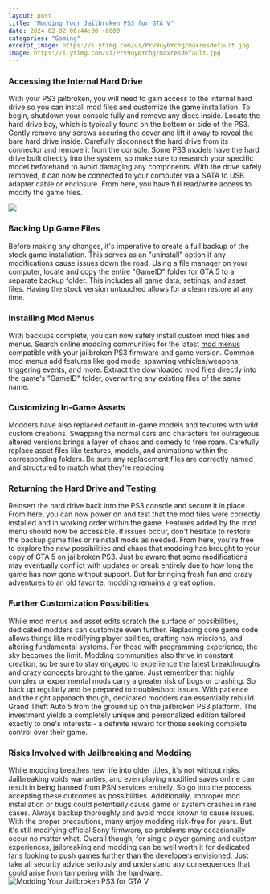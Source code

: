 ```yaml
---
layout: post
title: "Modding Your Jailbroken PS3 for GTA V"
date: 2024-02-02 00:44:00 +0000
categories: "Gaming"
excerpt_image: https://i.ytimg.com/vi/Prv9uy6Ychg/maxresdefault.jpg
image: https://i.ytimg.com/vi/Prv9uy6Ychg/maxresdefault.jpg
---
```


### Accessing the Internal Hard Drive
With your PS3 jailbroken, you will need to gain access to the internal hard drive so you can install mod files and customize the game installation. To begin, shutdown your console fully and remove any discs inside. Locate the hard drive bay, which is typically found on the bottom or side of the PS3. Gently remove any screws securing the cover and lift it away to reveal the bare hard drive inside.
Carefully disconnect the hard drive from its connector and remove it from the console. Some PS3 models have the hard drive built directly into the system, so make sure to research your specific model beforehand to avoid damaging any components. With the drive safely removed, it can now be connected to your computer via a SATA to USB adapter cable or enclosure. From here, you have full read/write access to modify the game files. 

![](https://i.ytimg.com/vi/XhG8eHb3XWU/maxresdefault.jpg)
### Backing Up Game Files
Before making any changes, it's imperative to create a full backup of the stock game installation. This serves as an "uninstall" option if any modifications cause issues down the road. Using a file manager on your computer, locate and copy the entire "GameID" folder for GTA 5 to a separate backup folder. This includes all game data, settings, and asset files. Having the stock version untouched allows for a clean restore at any time.
### Installing Mod Menus 
With backups complete, you can now safely install custom mod files and menus. Search online modding communities for the latest [mod menus](https://yt.io.vn/collection/alejos) compatible with your jailbroken PS3 firmware and game version. Common mod menus add features like god mode, spawning vehicles/weapons, triggering events, and more. Extract the downloaded mod files directly into the game's "GameID" folder, overwriting any existing files of the same name. 
### Customizing In-Game Assets
Modders have also replaced default in-game models and textures with wild custom creations. Swapping the normal cars and characters for outrageous altered versions brings a layer of chaos and comedy to free roam. Carefully replace asset files like textures, models, and animations within the corresponding folders. Be sure any replacement files are correctly named and structured to match what they're replacing
### Returning the Hard Drive and Testing
Reinsert the hard drive back into the PS3 console and secure it in place. From here, you can now power on and test that the mod files were correctly installed and in working order within the game. Features added by the mod menu should now be accessible. If issues occur, don't hesitate to restore the backup game files or reinstall mods as needed.
From here, you're free to explore the new possibilities and chaos that modding has brought to your copy of GTA 5 on jailbroken PS3. Just be aware that some modifications may eventually conflict with updates or break entirely due to how long the game has now gone without support. But for bringing fresh fun and crazy adventures to an old favorite, modding remains a great option.
### Further Customization Possibilities
While mod menus and asset edits scratch the surface of possibilities, dedicated modders can customize even further. Replacing core game code allows things like modifying player abilities, crafting new missions, and altering fundamental systems. For those with programming experience, the sky becomes the limit. Modding communities also thrive in constant creation, so be sure to stay engaged to experience the latest breakthroughs and crazy concepts brought to the game.
Just remember that highly complex or experimental mods carry a greater risk of bugs or crashing. So back up regularly and be prepared to troubleshoot issues. With patience and the right approach though, dedicated modders can essentially rebuild Grand Theft Auto 5 from the ground up on the jailbroken PS3 platform. The investment yields a completely unique and personalized edition tailored exactly to one's interests - a definite reward for those seeking complete control over their game.
### Risks Involved with Jailbreaking and Modding
While modding breathes new life into older titles, it's not without risks. Jailbreaking voids warranties, and even playing modified saves online can result in being banned from PSN services entirely. So go into the process accepting these outcomes as possibilities. Additionally, improper mod installation or bugs could potentially cause game or system crashes in rare cases. Always backup thoroughly and avoid mods known to cause issues. 
With the proper precautions, many enjoy modding risk-free for years. But it's still modifying official Sony firmware, so problems may occasionally occur no matter what. Overall though, for single player gaming and custom experiences, jailbreaking and modding can be well worth it for dedicated fans looking to push games further than the developers envisioned. Just take all security advice seriously and understand any consequences that could arise from tampering with the hardware.
![Modding Your Jailbroken PS3 for GTA V](https://i.ytimg.com/vi/Prv9uy6Ychg/maxresdefault.jpg)